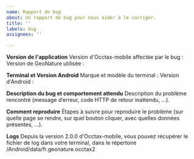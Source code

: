 ```yaml
---
name: Rapport de bug
about: Un rapport de bug pour nous aider à le corriger.
title: ''
labels: bug
assignees: ''

---
```


**Version de l'application**
Version d'Occtax-mobile affectée par le bug :
Version de GeoNature utilisée :

**Terminal et Version Android**
Marque et modèle du terminal :
Version d'Android :

**Description du bug et comportement attendu**
Description du problème rencontré (message d’erreur, code HTTP de retour inattendu, …).

**Comment reproduire**
Étapes à suivre pour reproduire le problème (sur quelle page se rendre, sur quel bouton cliquer, avec quelles données présentes, …).

**Logs**
Depuis la version 2.0.0 d'Occtax-mobile, vous pouvez récupérer le fichier de log dans votre terminal, dans le répertoire /Android/data/fr.geonature.occtax2
